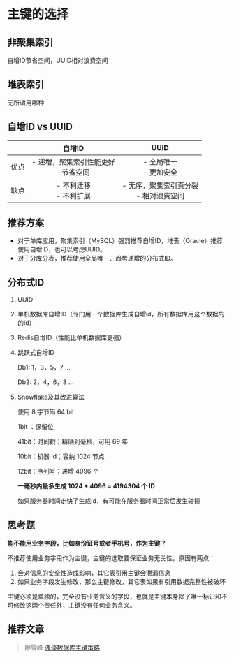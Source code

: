 # 主键的选择

## 非聚集索引

自增ID节省空间，UUID相对浪费空间

## 堆表索引

 无所谓用哪种

## 自增ID vs UUID

|      |                 自增ID                 |                   UUID                    |
| :--: | :------------------------------------: | :---------------------------------------: |
| 优点 | - 递增，聚集索引性能更好<br>-节省空间 |         - 全局唯一<br>- 更加安全         |
| 缺点 |       - 不利迁移<br>- 不利扩展        | - 无序，聚集索引页分裂<br>- 相对浪费空间 |

## 推荐方案

- 对于单库应用，聚集索引（MySQL）强烈推荐自增ID，堆表（Oracle）推荐使用自增ID，也可以考虑UUID。
- 对于分库分表，推荐使用全局唯一、趋势递增的分布式ID。

## 分布式ID

1. UUID

2. 单机数据库自增ID（专门用一个数据库生成自增id，所有数据库用这个数据的的id）

3. Redis自增ID（性能比单机数据库更强）

4. 跳跃式自增ID

   Db1: 1，3，5，7 ...

   Db2: 2，4，6，8 ...

5. Snowflake及其改进算法

   使用 8 字节码 64 bit

   1bit  ：保留位

   41bit：时间戳；精确到毫秒，可用 69 年

   10bit：机器 id；容纳 1024 节点

   12bit：序列号；递增 4096 个

   **一毫秒内最多生成 1024 * 4096 = 4194304 个 ID**

   如果服务器时间走快了生成id，有可能在服务器时间正常后发生碰撞

## 思考题

 **能不能用业务字段，比如身份证号或者手机号，作为主键？**   

不推荐使用业务字段作为主键，主键的选取要保证业务无关性，原因有两点：

1. 会对信息的安全性造成影响，其它表引用主键会泄漏信息
2. 如果业务字段发生修改，那么主键修改，其它表如果有引用数据完整性被破坏

主键必须是单独的，完全没有业务含义的字段，也就是主键本身除了唯一标识和不可修改这两个责任外，主键没有任何业务含义。

## 推荐文章

> 廖雪峰 [浅谈数据库主键策略](https://www.liaoxuefeng.com/article/1100985514586848)

